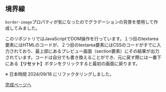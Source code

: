 ## 境界線

`border-image`プロパティが気になったのでグラデーションの背景を使用して作成してみました。

このリポジトリではJavaScriptでDOM操作を行っています。１つ目のtextarea要素にはHTMLのコードが、２つ目のtextarea要素にはCSSのコードがすでに入力されており、最上部にあるプレビュー画面（section要素）にその結果が出力されています。コードは自分でも書き換えることができ、元に戻す際には一番下にある【**リセット**】ボタンをクリックすると最初の画面に戻ります。

※ 日本時間 2024/09/18 にリファクタリングしました。


[完成ページへ](https://yscyber.github.io/border/ "https://yscyber.github.io/border/")
